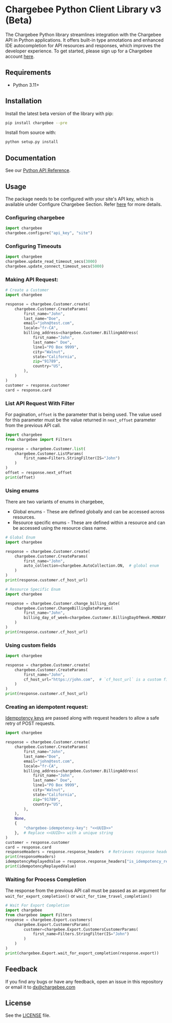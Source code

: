 # Chargebee Python Client Library v3 (Beta)

The Chargebee Python library streamlines integration with the Chargebee API in Python applications. It offers built-in type annotations and enhanced IDE autocompletion for API resources and responses, which improves the developer experience. To get started, please sign up for a Chargebee account [here](https://www.chargebee.com).

## Requirements

- Python 3.11+

## Installation
Install the latest beta version of the library with pip:

```sh
pip install chargebee --pre
```
Install from source with:

```sh
python setup.py install
```
  
## Documentation

See our [Python API Reference](https://apidocs.chargebee.com/docs/api?lang=python "API Reference").

## Usage

The package needs to be configured with your site's API key, which is available under Configure Chargebee Section. Refer [here](https://www.chargebee.com/docs/2.0/api_keys.html) for more details.

### Configuring chargebee
```python
import chargebee
chargebee.configure("api_key", "site")
```

### Configuring Timeouts

```python
import chargebee
chargebee.update_read_timeout_secs(3000)
chargebee.update_connect_timeout_secs(5000)
```

### Making API Request:

```python  
# Create a Customer
import chargebee

response = chargebee.Customer.create(
    chargebee.Customer.CreateParams(
        first_name="John",
        last_name="Doe",
        email="john@test.com",
        locale="fr-CA",
        billing_address=chargebee.Customer.BillingAddress(
            first_name="John",
            last_name=" Doe",
            line1="PO Box 9999",
            city="Walnut",
            state="California",
            zip="91789",
            country="US",
        ),
    )
)
customer = response.customer
card = response.card
```

### List API Request With Filter

For pagination, `offset` is the parameter that is being used. The value used for this parameter must be the value returned in `next_offset` parameter from the previous API call.

```python
import chargebee
from chargebee import Filters

response = chargebee.Customer.list(
    chargebee.Customer.ListParams(
        first_name=Filters.StringFilter(IS="John")
    )
)
offset = response.next_offset
print(offset)
```

### Using enums

There are two variants of enums in chargebee, 
- Global enums - These are defined globally and can be accessed across resources.
- Resource specific enums - These are defined within a resource and can be accessed using the resource class name.

```python
# Global Enum
import chargebee

response = chargebee.Customer.create(
    chargebee.Customer.CreateParams(
        first_name="John",
        auto_collection=chargebee.AutoCollection.ON,  # global enum
    )
)
print(response.customer.cf_host_url)
```
```python
# Resource Specific Enum
import chargebee

response = chargebee.Customer.change_billing_date(
    chargebee.Customer.ChangeBillingDateParams(
        first_name="John",
        billing_day_of_week=chargebee.Customer.BillingDayOfWeek.MONDAY,  # resource specific enum
    )
)
print(response.customer.cf_host_url)
```

### Using custom fields

```python
import chargebee

response = chargebee.Customer.create(
    chargebee.Customer.CreateParams(
        first_name="John",
        cf_host_url="https://john.com",  # `cf_host_url` is a custom field in Customer object
    )
)
print(response.customer.cf_host_url)
```

### Creating an idempotent request:

[Idempotency keys](https://apidocs.chargebee.com/docs/api/idempotency?prod_cat_ver=2) are passed along with request headers to allow a safe retry of POST requests. 

```python
import chargebee

response = chargebee.Customer.create(
    chargebee.Customer.CreateParams(
        first_name="John",
        last_name="Doe",
        email="john@test.com",
        locale="fr-CA",
        billing_address=chargebee.Customer.BillingAddress(
            first_name="John",
            last_name=" Doe",
            line1="PO Box 9999",
            city="Walnut",
            state="California",
            zip="91789",
            country="US",
        ),
    ),
    None,
    {
        "chargebee-idempotency-key": "<<UUID>>"
    },  # Replace <<UUID>> with a unique string
)
customer = response.customer
card = response.card
responseHeaders = response.response_headers  # Retrieves response headers
print(responseHeaders)
idempotencyReplayedValue = response.response_headers["is_idempotency_replayed"]  # Retrieves Idempotency replayed header value
print(idempotencyReplayedValue)
```

### Waiting for Process Completion 

The response from the previous API call must be passed as an argument for `wait_for_export_completion()` or `wait_for_time_travel_completion()`

```python
# Wait For Export Completion
import chargebee
from chargebee import Filters
response = chargebee.Export.customers(
    chargebee.Export.CustomersParams(
        customer=chargebee.Export.CustomersCustomerParams(
            first_name=Filters.StringFilter(IS="John")
        )
    )
)
print(chargebee.Export.wait_for_export_completion(response.export))
```

## Feedback

If you find any bugs or have any feedback, open an issue in this repository or email it to dx@chargebee.com

## License

See the [LICENSE](./LICENSE) file.
